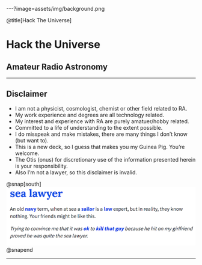 ---?image=assets/img/background.png

@title[Hack The Universe]

# Hack the Universe

## Amateur Radio Astronomy

---

## Disclaimer

- I am not a physicist, cosmologist, chemist or other field related to RA.
- My work experience and degrees are all technology related.
- My interest and experience with RA are purely amatuer/hobby related.
- Committed to a life of understanding to the extent possible.
- I do misspeak and make mistakes, there are many things I don’t know (but want to).
- This is a new deck, so I guess that makes you my Guinea Pig. You’re welcome.
- The Otis (onus) for discretionary use of the information presented herein is your responsibility.
- Also I’m not a lawyer, so this disclaimer is invalid.

@snap[south]
![IMAGE](assets/img/sea_lawyer.png)
@snapend

---
